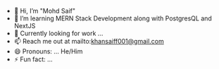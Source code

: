 - 👋 Hi, I’m "Mohd Saif"
- 🌱 I’m learning MERN Stack Development along with PostgresQL and NextJS
- 💞️ Currently looking for work ...
- 📫 Reach me out at mailto:khansaiff001@gmail.com
- 😄 Pronouns: ... He/Him
- ⚡ Fun fact: ...
